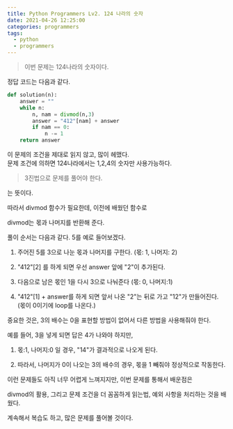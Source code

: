 ```yaml
---
title: Python Programmers Lv2. 124 나라의 숫자
date: 2021-04-26 12:25:00
categories: programmers
tags:
  - python
  - programmers
---
```

>이번 문제는 124나라의 숫자이다.

정답 코드는 다음과 같다.

~~~python
def solution(n):
    answer = ""
    while n:
        n, nam = divmod(n,3)
        answer = "412"[nam] + answer
        if nam == 0:
            n -= 1
    return answer
~~~

이 문제의 조건을 제대로 읽지 않고, 많이 헤맸다.  
문제 조건에 의하면 124나라에서는 1,2,4의 숫자만 사용가능하다.  

> 3진법으로 문제를 풀어야 한다.  

는 뜻이다.  

따라서 divmod 함수가 필요한데, 이전에 배웠던 함수로  

divmod는 몫과 나머지를 반환해 준다.  

풀이 순서는 다음과 같다.  5를 예로 들어보겠다.

1. 주어진 5를 3으로 나눈 몫과 나머지를 구한다.  (몫: 1, 나머지: 2)  

2. "412"[2] 를 하게 되면 우선 answer 앞에 "2"이 추가된다.  

3. 다음으로 남은 몫인 1을 다시 3으로 나눠준다 (몫: 0, 나머지:1)

4. "412"[1] + answer를 하게 되면 앞서 나온 "2"는 뒤로 가고 "12"가 만들어진다. (몫이 0이기에 loop를 나온다.)

중요한 것은, 3의 배수는 0을 표현할 방법이 없어서 다른 방법을 사용해줘야 한다.

예를 들어, 3을 넣게 되면 답은 4가 나와야 하지만,

1. 몫:1, 나머지:0 일 경우, "14"가 결과적으로 나오게 된다.

2. 따라서, 나머지가 0이 나오는 3의 배수의 경우, 몫을 1 빼줘야 정상적으로 작동한다.

이런 문제들도 아직 너무 어렵게 느껴지지만, 이번 문제를 통해서 배운점은  

divmod의 활용, 그리고 문제 조건을 더 꼼꼼하게 읽는법, 예외 사항을 처리하는 것을 배웠다.  

계속해서 복습도 하고, 많은 문제를 풀어볼 것이다.  
